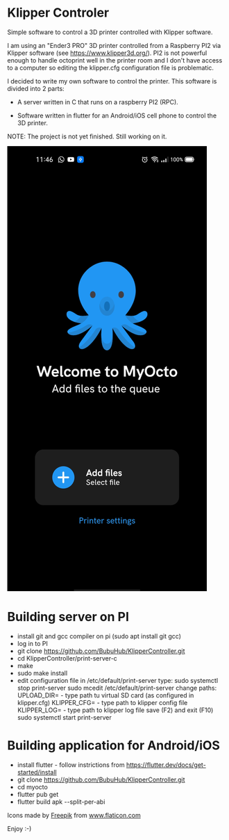 # Klipper Controler
Simple software to control a 3D printer controlled with Klipper software.

I am using an "Ender3 PRO" 3D printer controlled from a Raspberry PI2 via Klipper software (see https://www.klipper3d.org/).
PI2 is not powerful enough to handle octoprint well in the printer room and I don't have access to a computer so editing the klipper.cfg configuration file is problematic.

I decided to write my own software to control the printer. This software is divided into 2 parts:

* A server written in C that runs on a raspberry PI2 (RPC).

* Software written in flutter for an Android/iOS cell phone to control the 3D printer.

NOTE: The project is not yet finished. Still working on it.

![alt tag](https://github.com/BubuHub/KlipperController/blob/main/blob/assets/main_screen.jpg)

# Building server on PI
* install git and gcc compiler on pi (sudo apt install git gcc)
* log in to PI
* git clone https://github.com/BubuHub/KlipperController.git
* cd KlipperController/print-server-c
* make
* sudo make install
* edit configuration file in /etc/default/print-server
type:
  sudo systemctl stop print-server
  sudo mcedit /etc/default/print-server
change paths:
UPLOAD_DIR= - type path tu virtual SD card (as configured in klipper.cfg)
KLIPPER_CFG= - type path to klipper config file
KLIPPER_LOG= - type path to klipper log file
  save (F2) and exit (F10)
  sudo systemctl start print-server

# Building application for Android/iOS
* install flutter - follow instrictions from https://flutter.dev/docs/get-started/install
* git clone https://github.com/BubuHub/KlipperController.git
* cd myocto
* flutter pub get
* flutter build apk --split-per-abi

<div>Icons made by <a href="https://www.freepik.com" title="Freepik">Freepik</a> from <a href="https://www.flaticon.com/" title="Flaticon">www.flaticon.com</a></div>


Enjoy :-)

